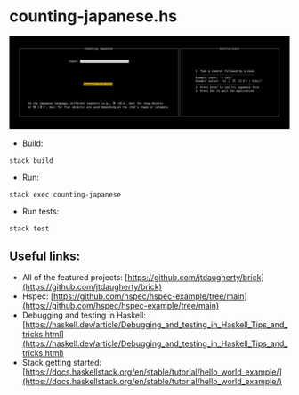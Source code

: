 # counting-japanese.hs

![counting-japanese](demo.gif)

- Build:

``` shell
stack build
```

- Run:

``` shell
stack exec counting-japanese
```

- Run tests:

``` shell
stack test
```

## Useful links:

- All of the featured projects: [https://github.com/jtdaugherty/brick](https://github.com/jtdaugherty/brick)
- Hspec: [https://github.com/hspec/hspec-example/tree/main](https://github.com/hspec/hspec-example/tree/main)
- Debugging and testing in Haskell: [https://haskell.dev/article/Debugging_and_testing_in_Haskell_Tips_and_tricks.html](https://haskell.dev/article/Debugging_and_testing_in_Haskell_Tips_and_tricks.html)
- Stack getting started: [https://docs.haskellstack.org/en/stable/tutorial/hello_world_example/](https://docs.haskellstack.org/en/stable/tutorial/hello_world_example/)

